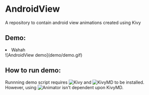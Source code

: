 # AndroidView
A repository to contain android view animations created using Kivy

Demo:
----
<li>Wahah</li>
![AndroidView demo](demo/demo.gif)

How to run demo:
---------------
Runnning demo script requires ![Kivy](https://github.com/kivy/kivy) and ![KivyMD](https://github.com/HeaTTheatR/KivyMD) to be installed. However, using ![Animator](animator) isn't dependent upon KivyMD.
